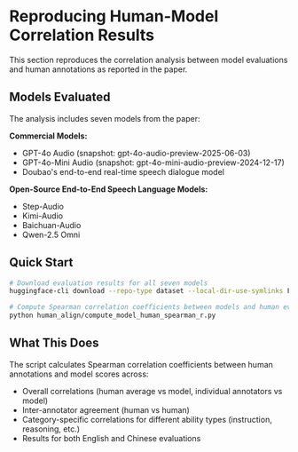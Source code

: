# Reproducing Human-Model Correlation Results

This section reproduces the correlation analysis between model evaluations and human annotations as reported in the paper.

## Models Evaluated

The analysis includes seven models from the paper:

**Commercial Models:**

- GPT-4o Audio (snapshot: gpt-4o-audio-preview-2025-06-03)
- GPT-4o-Mini Audio (snapshot: gpt-4o-mini-audio-preview-2024-12-17)
- Doubao's end-to-end real-time speech dialogue model

**Open-Source End-to-End Speech Language Models:**

- Step-Audio
- Kimi-Audio
- Baichuan-Audio
- Qwen-2.5 Omni

## Quick Start

```bash
# Download evaluation results for all seven models
huggingface-cli download --repo-type dataset --local-dir-use-symlinks False zhanjun/VoiceGenEval-eval-results --local-dir VoiceGenEval-eval-results

# Compute Spearman correlation coefficients between models and human evaluations
python human_align/compute_model_human_spearman_r.py
```

## What This Does

The script calculates Spearman correlation coefficients between human annotations and model scores across:

- Overall correlations (human average vs model, individual annotators vs model)
- Inter-annotator agreement (human vs human)
- Category-specific correlations for different ability types (instruction, reasoning, etc.)
- Results for both English and Chinese evaluations